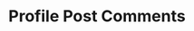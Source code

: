 ---
title: Profile Post Comments
excerpt: ''
deprecated: false
hidden: false
metadata:
  title: ''
  description: ''
  robots: index
next:
  description: ''
---